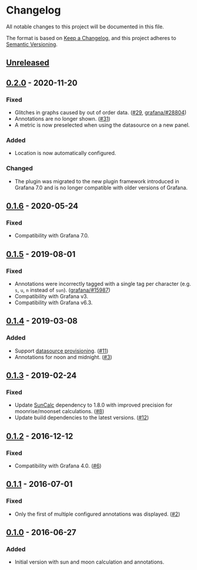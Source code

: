 # Changelog

All notable changes to this project will be documented in this file.

The format is based on [Keep a Changelog](https://keepachangelog.com/en/1.1.0/),
and this project adheres to [Semantic Versioning](https://semver.org/spec/v2.0.0.html).

## [Unreleased]

## [0.2.0] - 2020-11-20

### Fixed

- Glitches in graphs caused by out of order data. ([#29](https://github.com/fetzerch/grafana-sunandmoon-datasource/issues/29),
  [grafana/#28804](https://github.com/grafana/grafana/issues/28804))
- Annotations are no longer shown. ([#31](https://github.com/fetzerch/grafana-sunandmoon-datasource/issues/31))
- A metric is now preselected when using the datasource on a new panel.

### Added

- Location is now automatically configured.

### Changed

- The plugin was migrated to the new plugin framework introduced in Grafana
  7.0 and is no longer compatible with older versions of Grafana.

## [0.1.6] - 2020-05-24

### Fixed

- Compatibility with Grafana 7.0.

## [0.1.5] - 2019-08-01

### Fixed

- Annotations were incorrectly tagged with a single tag per character
  (e.g. `s`, `u`, `n` instead of `sun`). ([grafana/#15987](https://github.com/grafana/grafana/pull/15987))
- Compatibility with Grafana v3.
- Compatibility with Grafana v6.3.

## [0.1.4] - 2019-03-08

### Added

- Support [datasource provisioning](https://docs.grafana.org/administration/provisioning/#datasources).
  ([#11](https://github.com/fetzerch/grafana-sunandmoon-datasource/issues/11))
- Annotations for noon and midnight. ([#3](https://github.com/fetzerch/grafana-sunandmoon-datasource/issues/3))

## [0.1.3] - 2019-02-24

### Fixed

- Update [SunCalc](https://github.com/mourner/suncalc#changelog) dependency to
  1.8.0 with improved precision for moonrise/moonset calculations. ([#8](https://github.com/fetzerch/grafana-sunandmoon-datasource/issues/8))
- Update build dependencies to the latest versions. ([#12](https://github.com/fetzerch/grafana-sunandmoon-datasource/pull/12))

## [0.1.2] - 2016-12-12

### Fixed

- Compatibility with Grafana 4.0. ([#6](https://github.com/fetzerch/grafana-sunandmoon-datasource/issues/6))

## [0.1.1] - 2016-07-01

### Fixed

- Only the first of multiple configured annotations was displayed. ([#2](https://github.com/fetzerch/grafana-sunandmoon-datasource/pull/2))

## [0.1.0] - 2016-06-27

### Added

- Initial version with sun and moon calculation and annotations.

[Unreleased]: https://github.com/fetzerch/grafana-sunandmoon-datasource/compare/v0.2.0...HEAD
[0.2.0]: https://github.com/fetzerch/grafana-sunandmoon-datasource/compare/v0.1.6...v0.2.0
[0.1.6]: https://github.com/fetzerch/grafana-sunandmoon-datasource/compare/v0.1.5...v0.1.6
[0.1.5]: https://github.com/fetzerch/grafana-sunandmoon-datasource/compare/v0.1.4...v0.1.5
[0.1.4]: https://github.com/fetzerch/grafana-sunandmoon-datasource/compare/v0.1.3...v0.1.4
[0.1.3]: https://github.com/fetzerch/grafana-sunandmoon-datasource/compare/v0.1.2...v0.1.3
[0.1.2]: https://github.com/fetzerch/grafana-sunandmoon-datasource/compare/v0.1.1...v0.1.2
[0.1.1]: https://github.com/fetzerch/grafana-sunandmoon-datasource/compare/v0.1.0...v0.1.1
[0.1.0]: https://github.com/fetzerch/grafana-sunandmoon-datasource/commits/v0.1.0
